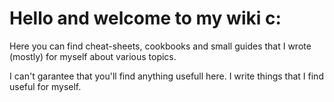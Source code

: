 # Hello and welcome to my wiki c:

Here you can find cheat-sheets, cookbooks and small guides that I wrote (mostly) for myself about various topics.

I can't garantee that you'll find anything usefull here. I write things that I find useful for myself.